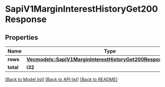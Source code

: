 # SapiV1MarginInterestHistoryGet200Response

## Properties

Name | Type | Description | Notes
------------ | ------------- | ------------- | -------------
**rows** | [**Vec<models::SapiV1MarginInterestHistoryGet200ResponseRowsInner>**](_sapi_v1_margin_interestHistory_get_200_response_rows_inner.md) |  | 
**total** | **i32** |  | 

[[Back to Model list]](../README.md#documentation-for-models) [[Back to API list]](../README.md#documentation-for-api-endpoints) [[Back to README]](../README.md)


